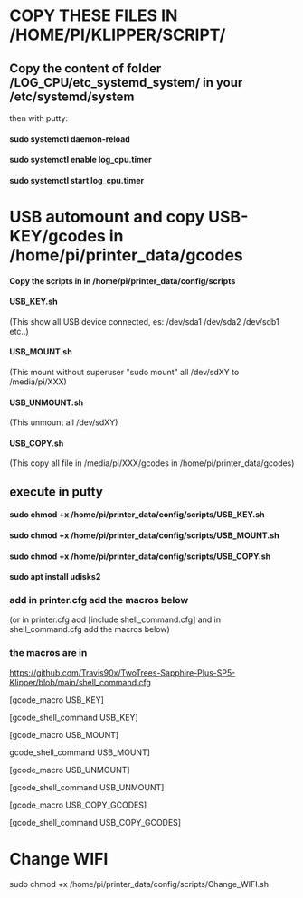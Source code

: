 # COPY THESE FILES IN /HOME/PI/KLIPPER/SCRIPT/


## Copy the content of folder /LOG_CPU/etc_systemd_system/ in your /etc/systemd/system
then with putty:

#### sudo systemctl daemon-reload 

#### sudo systemctl enable log_cpu.timer

#### sudo systemctl start log_cpu.timer


#  USB automount and copy USB-KEY/gcodes in /home/pi/printer_data/gcodes

#### Copy the scripts in in /home/pi/printer_data/config/scripts


#### USB_KEY.sh
(This show all USB device connected, es: /dev/sda1 /dev/sda2 /dev/sdb1 etc..)
#### USB_MOUNT.sh
(This mount without superuser "sudo mount" all /dev/sdXY to /media/pi/XXX)
#### USB_UNMOUNT.sh
(This unmount all /dev/sdXY)
#### USB_COPY.sh
(This copy all file in /media/pi/XXX/gcodes in /home/pi/printer_data/gcodes)

## execute in putty
#### sudo chmod +x /home/pi/printer_data/config/scripts/USB_KEY.sh
#### sudo chmod +x /home/pi/printer_data/config/scripts/USB_MOUNT.sh
#### sudo chmod +x /home/pi/printer_data/config/scripts/USB_COPY.sh
#### sudo apt install udisks2


### add in printer.cfg add the macros below
(or in printer.cfg add [include shell_command.cfg] and in shell_command.cfg add the macros below)

### the macros are in 
https://github.com/Travis90x/TwoTrees-Sapphire-Plus-SP5-Klipper/blob/main/shell_command.cfg

[gcode_macro USB_KEY]

[gcode_shell_command USB_KEY]

[gcode_macro USB_MOUNT]

gcode_shell_command USB_MOUNT]

[gcode_macro USB_UNMOUNT]

[gcode_shell_command USB_UNMOUNT]

[gcode_macro USB_COPY_GCODES]

[gcode_shell_command USB_COPY_GCODES]


# Change WIFI

sudo chmod +x /home/pi/printer_data/config/scripts/Change_WIFI.sh
